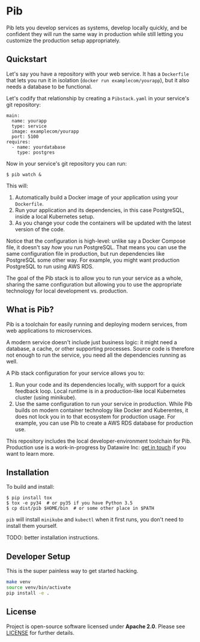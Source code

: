 # Pib

Pib lets you develop services as systems, develop locally quickly, and be confident they will run the same way in production while still letting you customize the production setup appropriately.

## Quickstart

Let's say you have a repository with your web service.
It has a `Dockerfile` that lets you run it in isolation (`docker run examplecom/yourapp`), but it also needs a database to be functional.

Let's codify that relationship by creating a `Pibstack.yaml` in your service's git repository:

```
main:
  name: yourapp
  type: service
  image: examplecom/yourapp
  port: 5100
requires:
  - name: yourdatabase
    type: postgres
```

Now in your service's git repository you can run:

```
$ pib watch &
```

This will:

1. Automatically build a Docker image of your application using your `Dockerfile`.
2. Run your application and its dependencies, in this case PostgreSQL, inside a local Kubernetes setup.
3. As you change your code the containers will be updated with the latest version of the code.

Notice that the configuration is high-level: unlike say a Docker Compose file, it doesn't say *how* you run PostgreSQL.
That means you can use the same configuration file in production, but run dependencies like PostgreSQL some other way.
For example, you might want production PostgreSQL to run using AWS RDS.

The goal of the Pib stack is to allow you to run your service as a whole, sharing the same configuration but allowing you to use the appropriate technology for local development vs. production.

## What is Pib?

Pib is a toolchain for easily running and deploying modern services, from web applications to microservices.

A modern service doesn't include just business logic: it might need a database, a cache, or other supporting processes.
Source code is therefore not enough to run the service, you need all the dependencies running as well.

A Pib stack configuration for your service allows you to:

1. Run your code and its dependencies locally, with support for a quick feedback loop.
   Local runtime is in a production-like local Kubernetes cluster (using minikube).
2. Use the same configuration to run your service in production.
   While Pib builds on modern container technology like Docker and Kuberentes, it does not lock you in to that ecosystem for production usage.
   For example, you can use Pib to create a AWS RDS database for production use.

This repository includes the local developer-environment toolchain for Pib.
Production use is a work-in-progress by Datawire Inc: [get in touch](https://www.datawire.io/contact/) if you want to learn more.

## Installation

To build and install:

```console
$ pip install tox
$ tox -e py34  # or py35 if you have Python 3.5
$ cp dist/pib $HOME/bin  # or some other place in $PATH
```

`pib` will install `minikube` and `kubectl` when it first runs, you don't need to install them yourself.

TODO: better installation instructions.

## Developer Setup

This is the super painless way to get started hacking.

```bash
make venv
source venv/bin/activate
pip install -e .
```

## License

Project is open-source software licensed under **Apache 2.0**. Please see [LICENSE](LICENSE) for further details.